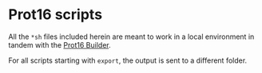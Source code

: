 # Prot16 scripts

All the `*sh` files included herein are meant to work in a local environment in tandem with the [Prot16 Builder](https://github.com/protesilaos/prot16-builder).

For all scripts starting with `export`, the output is sent to a different folder.
